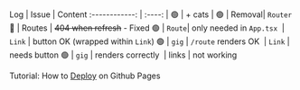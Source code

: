 Log            | Issue  | Content
:------------: | :----: |
:green_circle: | + cats |
:green_circle: | Removal| `Router`
:red_circle:   | Routes | ~~404 when refresh~~ - Fixed
:green_circle: | `Route`| only needed in `App.tsx` 
&#8203;        | `Link` | button OK (wrapped within `Link`)
:green_circle: | `gig`  | `/route` renders OK
&#8203;        | `Link` | needs button
:green_circle: | `gig`  | renders correctly
&#8203;        | links  | not working

Tutorial: How to [Deploy](https://blog.devgenius.io/how-to-deploy-your-vite-react-app-to-github-pages-with-and-without-react-router-b060d912b10e) on Github Pages

